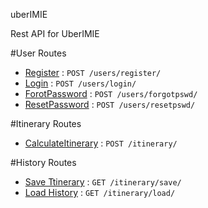 uberIMIE

Rest API for UberIMIE

#User Routes
- [Register](doc/user/register.md) :  `POST /users/register/`
- [Login](doc/user/login.md) :  `POST /users/login/`
- [ForotPassword](doc/user/forgotpass.md) : `POST /users/forgotpswd/`
- [ResetPassword](doc/user/resetpass.md) : `POST /users/resetpswd/`
 

#Itinerary Routes
- [CalculateItinerary](doc/itinerary/generate.md) :  `POST /itinerary/` 


#History Routes
- [Save Ttinerary](doc/history/create.md) :  `GET /itinerary/save/` 
- [Load History](doc/history/load.md) :  `GET /itinerary/load/` 



